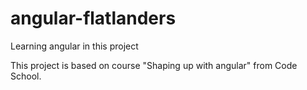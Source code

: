 angular-flatlanders
===================

Learning angular in this project

This project is based on course "Shaping up with angular" from Code School.
